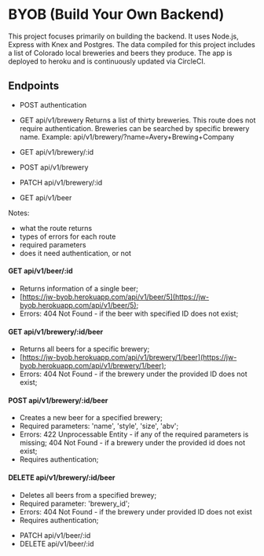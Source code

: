# BYOB (Build Your Own Backend)

This project focuses primarily on building the backend. It uses Node.js, Express with Knex and Postgres. The data compiled for this project includes a list of Colorado local breweries and beers they produce. The app is deployed to heroku and is continuously updated via CircleCI.

## Endpoints
* POST authentication
* GET api/v1/brewery
Returns a list of thirty breweries.
This route does not require authentication.
Breweries can be searched by specific brewery name.
Example:
api/v1/brewery/?name=Avery+Brewing+Company

* GET api/v1/brewery/:id
* POST api/v1/brewery
* PATCH api/v1/brewery/:id
* GET api/v1/beer

Notes:
- what the route returns
- types of errors for each route
- required parameters
- does it need authentication, or not


#### GET api/v1/beer/:id
- Returns information of a single beer;
- [https://jw-byob.herokuapp.com/api/v1/beer/5](https://jw-byob.herokuapp.com/api/v1/beer/5);
- Errors: 404 Not Found - if the beer with specified ID does not exist;

#### GET api/v1/brewery/:id/beer
- Returns all beers for a specific brewery;
- [https://jw-byob.herokuapp.com/api/v1/brewery/1/beer](https://jw-byob.herokuapp.com/api/v1/brewery/1/beer);
- Errors: 404 Not Found - if the brewery under the provided ID does not exist;

#### POST api/v1/brewery/:id/beer
- Creates a new beer for a specified brewery;
- Required parameters: 'name', 'style', 'size', 'abv';
- Errors: 422 Unprocessable Entity - if any of the required parameters is missing; 404 Not Found - if a brewery under the provided id does not exist;
- Requires authentication; 

#### DELETE api/v1/brewery/:id/beer
- Deletes all beers from a specified brewey;
- Required parameter: 'brewery_id';
- Errors: 404 Not Found - if the brewery under provided ID does not exist
- Requires authentication;


* PATCH api/v1/beer/:id
* DELETE api/v1/beer/:id

